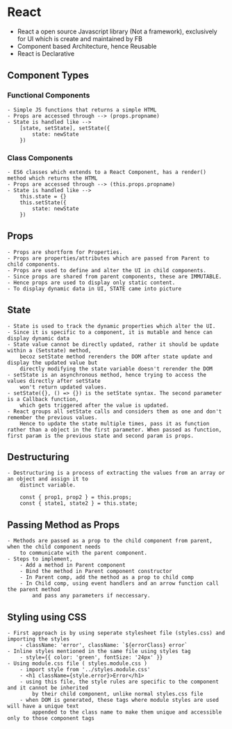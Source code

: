 # React

- React a open source Javascript library (Not a framework), exclusively for UI which is create and maintained by FB
- Component based Architecture, hence Reusable
- React is Declarative

## Component Types

### Functional Components
    - Simple JS functions that returns a simple HTML
    - Props are accessed through --> (props.propname)
    - State is handled like --> 
        [state, setState], setState({
            state: newState
        })

### Class Components
    - ES6 classes which extends to a React Component, has a render() method which returns the HTML
    - Props are accessed through --> (this.props.propname)
    - State is handled like --> 
        this.state = {}
        this.setState({
            state: newState
        })
    
## Props
    - Props are shortform for Properties.
    - Props are properties/attributes which are passed from Parent to child components.
    - Props are used to define and alter the UI in child components.
    - Since props are shared from parent components, these are IMMUTABLE.
    - Hence props are used to display only static content. 
    - To display dynamic data in UI, STATE came into picture

## State
    - State is used to track the dynamic properties which alter the UI. 
    - Since it is specific to a component, it is mutable and hence can display dynamic data
    - State value cannot be directly updated, rather it should be update within a (Setstate) method,
        becoz setState method rerenders the DOM after state update and display the updated value but 
        directly modifying the state variable doesn't rerender the DOM
    - setState is an asynchronous method, hence trying to access the values directly after setState 
        won't return updated values.
    - setState({}, () => {}) is the setState syntax. The second parameter is a Callback function, 
        which gets triggered after the value is updated.
    - React groups all setState calls and considers them as one and don't remember the previous values.
        Hence to update the state multiple times, pass it as function rather than a object in the first parameter. When passed as function, first param is the previous state and second param is props.

## Destructuring
    - Destructuring is a process of extracting the values from an array or an object and assign it to 
        distinct variable.

        const { prop1, prop2 } = this.props;
        const { state1, state2 } = this.state;

## Passing Method as Props
    - Methods are passed as a prop to the child component from parent, when the child component needs
        to communicate with the parent component.
    - Steps to implement,
        - Add a method in Parent component
        - Bind the method in Parent component constructor
        - In Parent comp, add the method as a prop to child comp
        - In Child comp, using event handlers and an arrow function call the parent method
            and pass any parameters if neccessary.

## Styling using CSS
    - First approach is by using seperate stylesheet file (styles.css) and importing the styles
        - className: 'error', className: `${errorClass} error`
    - Inline styles mentioned in the same file using styles tag
        - style={{ color: 'green', fontSize: '24px' }}
    - Using module.css file ( styles.module.css )
        - import style from '../styles.module.css'
        - <h1 className={style.error}>Error</h1>
        - using this file, the style rules are specific to the component and it cannot be inherited
            by their child component, unlike normal styles.css file
        - when DOM is generated, these tags where module styles are used will have a unique text
            appended to the class name to make them unique and accessible only to those component tags